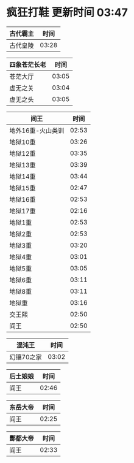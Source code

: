 # 疯狂打鞋 更新时间 03:47

| 古代霸主   | 时间    |
|--------|-------|
| 古代皇陵 | 03:28 |

| 四象苍茫长老   | 时间    |
|--------|-------|
| 苍茫大厅 | 03:05 |
| 虚无之关 | 03:04 |
| 虚无之头 | 03:05 |

| 间王   | 时间    |
|--------|-------|
| 地外16重-火山类训 | 02:53 |
| 地狱10重 | 03:26 |
| 地狱12重 | 03:35 |
| 地狱13重 | 03:39 |
| 地狱14重 | 03:44 |
| 地狱15重 | 02:47 |
| 地狱16重 | 02:53 |
| 地狱17重 | 02:16 |
| 地狱1重 | 02:53 |
| 地狱2重 | 02:53 |
| 地狱3重 | 03:20 |
| 地狱4重 | 03:01 |
| 地狱5重 | 03:05 |
| 地狱6重 | 03:11 |
| 地狱8重 | 03:11 |
| 地狱重 | 03:16 |
| 交王熙 | 02:50 |
| 阎王 | 02:50 |

| 混沌王   | 时间    |
|--------|-------|
| 幻镶70之家 | 03:02 |

| 后土娘娘   | 时间    |
|--------|-------|
| 阎王 | 02:46 |

| 东岳大帝   | 时间    |
|--------|-------|
| 阎王 | 02:25 |

| 酆都大帝   | 时间    |
|--------|-------|
| 阎王 | 02:33 |